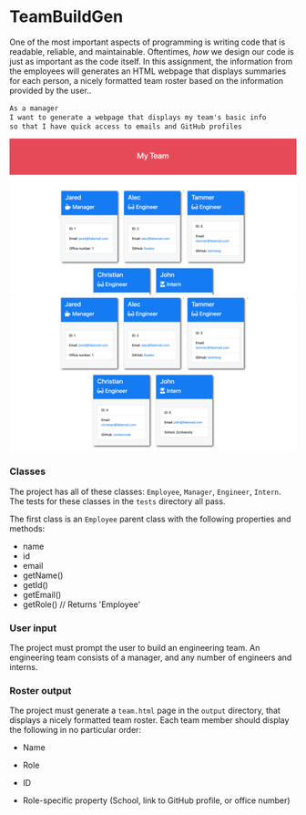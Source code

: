 # TeamBuildGen

One of the most important aspects of programming is writing code that is readable, reliable, and maintainable. Oftentimes, *how* we design our code is just as important as the code itself. In this assignment, the information from the employees will generates an HTML webpage that displays summaries for each person, a nicely formatted team roster based on the information provided by the user.. 

```
As a manager
I want to generate a webpage that displays my team's basic info
so that I have quick access to emails and GitHub profiles
```

![Employee Summary 1](./Assets/10-OOP-homework-demo-1.png)
![Employee Summary 2](./Assets/10-OOP-homework-demo-2.png)


### Classes
The project has all of these classes: `Employee`, `Manager`, `Engineer`,
`Intern`. The tests for these classes in the `tests` directory all pass.

The first class is an `Employee` parent class with the following properties and
methods:

  * name
  * id
  * email
  * getName()
  * getId()
  * getEmail()
  * getRole() // Returns 'Employee'



### User input

The project must prompt the user to build an engineering team. An engineering
team consists of a manager, and any number of engineers and interns.

### Roster output

The project must generate a `team.html` page in the `output` directory, that displays a nicely formatted team roster. Each team member should display the following in no particular order:

  * Name

  * Role

  * ID

  * Role-specific property (School, link to GitHub profile, or office number)


